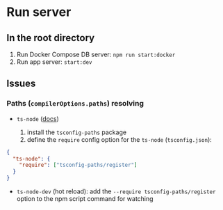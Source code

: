 # Run server

## In the root directory

1. Run Docker Compose DB server: `npm run start:docker`
2. Run app server: `start:dev`

## Issues

### Paths (`compilerOptions.paths`) resolving

- `ts-node` ([docs](https://typestrong.org/ts-node/docs/paths))

  1. install the `tsconfig-paths` package
  2. define the `require` config option for the `ts-node` (`tsconfig.json`):

```JSON
{
  "ts-node": {
    "require": ["tsconfig-paths/register"]
  }
}
```

- `ts-node-dev` (hot reload): add the `--require tsconfig-paths/register` option to the npm script command for watching
